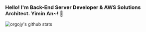 ### Hello! I'm Back-End Server Developer & AWS Solutions Architect. Yimin An~! :wave:

![orgojy's github stats](https://github-readme-stats.vercel.app/api?username=orgojy&show_icons=true&theme=radical)
